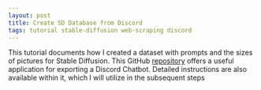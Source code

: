 ```yaml
---
layout: post
title: Create SD Database from Discord
tags: tutorial stable-diffusion web-scraping discord
---
```

This tutorial documents how I created a dataset with prompts and the sizes of pictures for Stable Diffusion. This GitHub [repository](https://eric-chen.notion.site/Create-SD-Database-from-Discord-d45bd10ff15a41ddbecdf869d0dea1f4?pvs=4) offers a useful application for exporting a Discord Chatbot. Detailed instructions are also available within it, which I will utilize in the subsequent steps
